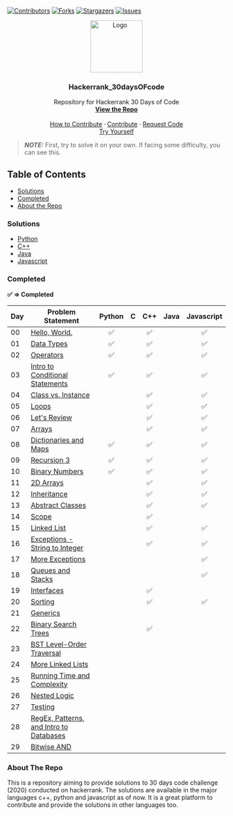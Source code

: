 [![Contributors][contributors-shield]][contributors-url]
[![Forks][forks-shield]][forks-url]
[![Stargazers][stars-shield]][stars-url]
[![Issues][issues-shield]][issues-url]

<p align="center">
  <a href=" https://www.hackerrank.com/domains/tutorials/30-days-of-code">
    <img src="https://alternative.me/media/256/hackerrank-icon-3ruwgb2qxxh1gxg6-c.png" alt="Logo" width="120" height="120">
  </a>

  <h3 align="center">Hackerrank_30daysOFcode</h3>

  <p align="center">
    Repository for Hackerrank 30 Days of Code
    <br />
    <a href="https://github.com/rahulsain3000/Hackerrank_30daysOFcode"><strong>View the Repo</strong></a>
    <br />
    <br />
    <a href="https://github.com/rahulsain3000/Hackerrank_30daysOFcode/blob/master/CONTRIBUTING.md">How to Contribute</a>
    ·
    <a href="https://github.com/rahulsain3000/Hackerrank_30daysOFcode/issues">Contribute</a>
    ·
    <a href="https://github.com/rahulsain3000/Hackerrank_30daysOFcode/issues">Request Code</a>
    <br/>
    <a href="https://www.hackerrank.com/domains/tutorials/30-days-of-code">Try Yourself</a>

  </p>
</p>

> **_NOTE:_**  First, try to solve it on your own. If facing some difficulty, you can see this.


## Table of Contents
* [Solutions](#solutions)
* [Completed](#completed)
* [About the Repo](#about-the-repo)
 

### Solutions
* [Python](https://github.com/rahulsain3000/Hackerrank_30daysOFcode/tree/master/30%20days%20of%20code(%20python))
* [C++](https://github.com/rahulsain3000/Hackerrank_30daysOFcode/tree/master/30%20days%20of%20code(%20c%2B%2B))
* [Java](https://github.com/rahulsain3000/Hackerrank_30daysOFcode/tree/master/Hackerrank_30daysOFcode_in_JavaScript)
* [Javascript](https://github.com/rahulsain3000/Hackerrank_30daysOFcode/tree/master/Hackerrank_30daysOFcode_in_JavaScript)

### Completed

**:white_check_mark: ⇒ Completed**

| Day     | Problem Statement   | Python    | C   | C++   | Java    | Javascript    |
|---  |---  |---  |---  |---  |---  |---  |
|  00   |  [Hello, World.](https://www.hackerrank.com/challenges/30-hello-world/problem)    | <center>:white_check_mark:</center> |     | <center>:white_check_mark:</center>  |    |   <center>:white_check_mark:</center> |
|  01   |  [Data Types](https://www.hackerrank.com/challenges/30-data-types/problem)    | <center>:white_check_mark:</center>   |     |  <center>:white_check_mark:</center>  |     |   <center>:white_check_mark:</center> |
|  02   |  [Operators](https://www.hackerrank.com/challenges/30-operators/problem)    | <center>:white_check_mark:</center>   |     |  <center>:white_check_mark:</center>  |     |   <center>:white_check_mark:</center> |
|  03   |  [Intro to Conditional Statements]()    | <center>:white_check_mark:</center>   |     |  <center>:white_check_mark:</center>  |     |   <center>:white_check_mark:</center> |
|  04   |  [Class vs. Instance](https://www.hackerrank.com/challenges/30-class-vs-instance/problem)   |     |     |   <center>:white_check_mark:</center> |     |   <center>:white_check_mark:</center> |
|  05   |  [Loops](https://www.hackerrank.com/challenges/30-loops/problem)    |     |     |   <center>:white_check_mark:</center> |     |   <center>:white_check_mark:</center> |
|  06   |  [Let's Review](https://www.hackerrank.com/challenges/30-review-loop/problem)   |     |     |   <center>:white_check_mark:</center> |     |   <center>:white_check_mark:</center> |
|  07   |  [Arrays](https://www.hackerrank.com/challenges/30-arrays/problem)    |     |     |   <center>:white_check_mark:</center> |     |   <center>:white_check_mark:</center> |
|  08   |  [Dictionaries and Maps](https://www.hackerrank.com/challenges/30-dictionaries-and-maps/problem)    |    <center>:white_check_mark:</center>  |     |   <center>:white_check_mark:</center> |     |   <center>:white_check_mark:</center> |
|  09   |  [Recursion 3](https://www.hackerrank.com/challenges/30-recursion/problem)    |  <center>:white_check_mark:</center>    |     |   <center>:white_check_mark:</center> |     |   <center>:white_check_mark:</center> |
|  10   |  [Binary Numbers](https://www.hackerrank.com/challenges/30-binary-numbers/problem)    |   <center>:white_check_mark:</center>   |     |   <center>:white_check_mark:</center> |     |   <center>:white_check_mark:</center> |
|  11   |  [2D Arrays](https://www.hackerrank.com/challenges/30-2d-arrays/problem)    |     |     |   <center>:white_check_mark:</center> |     |   <center>:white_check_mark:</center> |
|  12   |  [Inheritance](https://www.hackerrank.com/challenges/30-inheritance/problem)    |     |     |   <center>:white_check_mark:</center> |     |   <center>:white_check_mark:</center> |
|  13   |  [Abstract Classes](https://www.hackerrank.com/challenges/30-abstract-classes/problem)    |     |     |   <center>:white_check_mark:</center> |     |   <center>:white_check_mark:</center> |
|  14   |  [Scope](https://www.hackerrank.com/challenges/30-scope/problem)    |     |     |   <center>:white_check_mark:</center> |     |     |
|  15   |  [Linked List](https://www.hackerrank.com/challenges/30-linked-list/problem)    |     |     |   <center>:white_check_mark:</center> |     |   <center>:white_check_mark:</center> |
|  16   |  [Exceptions - String to Integer](https://www.hackerrank.com/challenges/30-exceptions-string-to-integer/problem)    |     |     |   <center>:white_check_mark:</center> |     |   <center>:white_check_mark:</center> |
|  17   |  [More Exceptions](https://www.hackerrank.com/challenges/30-more-exceptions/problem)    |     |     |     |     |   <center>:white_check_mark:</center> |
|  18   |  [Queues and Stacks](https://www.hackerrank.com/challenges/30-queues-stacks/problem)    |     |     |     |     |  <center>:white_check_mark:</center>  |
|  19   |  [Interfaces](https://www.hackerrank.com/challenges/30-interfaces/problem)    |     |     |   <center>:white_check_mark:</center> |     |     |
|  20   |  [Sorting](https://www.hackerrank.com/challenges/30-sorting/problem)    |     |     |   <center>:white_check_mark:</center> |     |   <center>:white_check_mark:</center> |
|  21   |  [Generics](https://www.hackerrank.com/challenges/30-generics/problem)    |     |     |     |     |     |
|  22   |  [Binary Search Trees](https://www.hackerrank.com/challenges/30-binary-search-trees/problem)    |     |     |  <center>:white_check_mark:</center>  |     |     |
|  23   |  [BST Level-Order Traversal](https://www.hackerrank.com/challenges/30-binary-trees/problem)   |     |     |     |     |     |
|  24   |  [More Linked Lists](https://www.hackerrank.com/challenges/30-linked-list-deletion/problem)   |     |     |     |     |     |
|  25   |  [Running Time and Complexity](https://www.hackerrank.com/challenges/30-running-time-and-complexity/problem)    |     |     |     |     |     |
|  26   |  [Nested Logic](https://www.hackerrank.com/challenges/30-nested-logic/problem)    |     |     |     |     |     |
|  27   |  [Testing](https://www.hackerrank.com/challenges/30-testing/problem)    |     |     |     |     |     |
|  28   |  [RegEx, Patterns, and Intro to Databases](https://www.hackerrank.com/challenges/30-regex-patterns/problem)   |     |     |     |     |     |
|  29   |  [Bitwise AND](https://www.hackerrank.com/challenges/30-bitwise-and/problem)    |     |     |     |     |     |


### About The Repo
This is a repository aiming to provide solutions to 30 days code challenge (2020) conducted on hackerrank. The solutions are available in the major languages c++, python and javascript as of now. It is a great platform to contribute and provide the solutions in other languages too.




[contributors-shield]: https://img.shields.io/github/contributors/rahulsain3000/Hackerrank_30daysOFcode?style=flat-square
[contributors-url]: https://github.com/rahulsain3000/Hackerrank_30daysOFcode/graphs/contributors
[forks-shield]: https://img.shields.io/github/forks/rahulsain3000/Hackerrank_30daysOFcode?style=flat-square
[forks-url]: https://github.com/rahulsain3000/Hackerrank_30daysOFcode/network/members
[stars-shield]:   https://img.shields.io/github/stars/rahulsain3000/Hackerrank_30daysOFcode?color=red&style=flat-square
[stars-url]: https://github.com/rahulsain3000/Hackerrank_30daysOFcode/stargazers
[issues-shield]:  https://img.shields.io/github/issues/rahulsain3000/Hackerrank_30daysOFcode?color=orange&style=flat-square
[issues-url]: https://github.com/rahulsain3000/Hackerrank_30daysOFcode/issues
